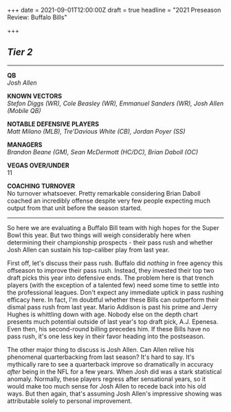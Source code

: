 +++
date = 2021-09-01T12:00:00Z
draft = true
headline = "2021 Preseason Review: Buffalo Bills"

+++
## _Tier 2_

***

**QB**  
_Josh Allen_

**KNOWN VECTORS**  
_Stefon Diggs (WR), Cole Beasley (WR), Emmanuel Sanders (WR), Josh Allen (Mobile QB)_

**NOTABLE DEFENSIVE PLAYERS**  
_Matt Milano (MLB), Tre'Davious White (CB), Jordan Poyer (SS)_

**MANAGERS**  
_Brandon Beane (GM), Sean McDermott (HC/DC), Brian Daboll (OC)_

**VEGAS OVER/UNDER**  
11

**COACHING TURNOVER**  
No turnover whatsoever. Pretty remarkable considering Brian Daboll coached an incredibly offense despite very few people expecting much output from that unit before the season started.

***

So here we are evaluating a Buffalo Bill team with high hopes for the Super Bowl this year. But two things will weigh considerably here when determining their championship prospects - their pass rush and whether Josh Allen can sustain his top-caliber play from last year.

First off, let's discuss their pass rush. Buffalo did _nothing_ in free agency this offseason to improve their pass rush. Instead, they invested their top two draft picks this year into defensive ends. The problem here is that trench players (with the exception of a talented few) need some time to settle into the professional leagues. Don't expect any immediate uptick in pass rushing efficacy here. In fact, I'm doubtful whether these Bills can outperform their dismal pass rush from last year. Mario Addison is past his prime and Jerry Hughes is whittling down with age. Nobody else on the depth chart presents much potential outside of last year's top draft pick, A.J. Epenesa. Even then, his second-round billing precedes him. If these Bills have no pass rush, it's one less key in their favor heading into the postseason.

The other major thing to discuss is Josh Allen. Can Allen relive his phenomenal quarterbacking from last season? It's hard to say. It's mythically rare to see a quarterback improve so dramatically in accuracy _after_ being in the NFL for a few years. When Josh did was a stark statistical anomaly. Normally, these players regress after sensational years, so it would make too much sense for Josh Allen to recede back into his old ways. But then again, that's assuming Josh Allen's impressive showing was attributable solely to personal improvement.